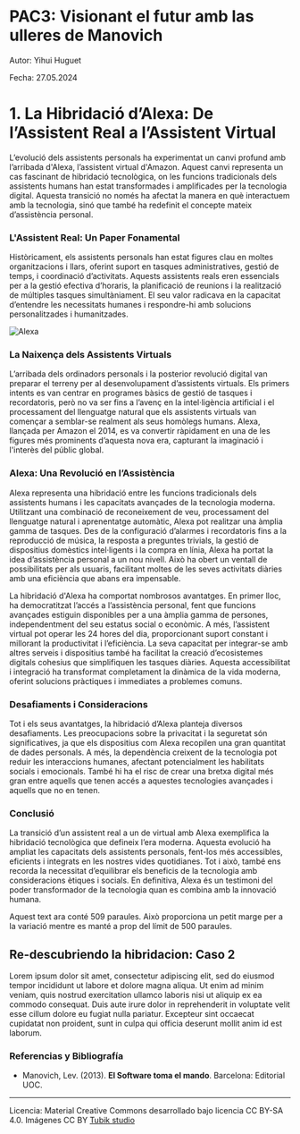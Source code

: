 # PAC3: Visionant el futur amb las ulleres de Manovich 

Autor: Yihui Huguet

Fecha: 27.05.2024

# 1. **La Hibridació d’Alexa: De l’Assistent Real a l’Assistent Virtual**

L’evolució dels assistents personals ha experimentat un canvi profund amb l’arribada d'Alexa, l’assistent virtual d'Amazon. Aquest canvi representa un cas fascinant de hibridació tecnològica, on les funcions tradicionals dels assistents humans han estat transformades i amplificades per la tecnologia digital. Aquesta transició no només ha afectat la manera en què interactuem amb la tecnologia, sinó que també ha redefinit el concepte mateix d’assistència personal.

### L'Assistent Real: Un Paper Fonamental

Històricament, els assistents personals han estat figures clau en moltes organitzacions i llars, oferint suport en tasques administratives, gestió de temps, i coordinació d’activitats. Aquests assistents reals eren essencials per a la gestió efectiva d’horaris, la planificació de reunions i la realització de múltiples tasques simultàniament. El seu valor radicava en la capacitat d’entendre les necessitats humanes i respondre-hi amb solucions personalitzades i humanitzades.

![Alexa](https://i.ebayimg.com/images/g/ohsAAOSwru5l5bjj/s-l400.jpg) 

### La Naixença dels Assistents Virtuals

L’arribada dels ordinadors personals i la posterior revolució digital van preparar el terreny per al desenvolupament d’assistents virtuals. Els primers intents es van centrar en programes bàsics de gestió de tasques i recordatoris, però no va ser fins a l’avenç en la intel·ligència artificial i el processament del llenguatge natural que els assistents virtuals van començar a semblar-se realment als seus homòlegs humans. Alexa, llançada per Amazon el 2014, es va convertir ràpidament en una de les figures més prominents d’aquesta nova era, capturant la imaginació i l'interès del públic global.

### Alexa: Una Revolució en l’Assistència

Alexa representa una hibridació entre les funcions tradicionals dels assistents humans i les capacitats avançades de la tecnologia moderna. Utilitzant una combinació de reconeixement de veu, processament del llenguatge natural i aprenentatge automàtic, Alexa pot realitzar una àmplia gamma de tasques. Des de la configuració d’alarmes i recordatoris fins a la reproducció de música, la resposta a preguntes trivials, la gestió de dispositius domèstics intel·ligents i la compra en línia, Alexa ha portat la idea d’assistència personal a un nou nivell. Això ha obert un ventall de possibilitats per als usuaris, facilitant moltes de les seves activitats diàries amb una eficiència que abans era impensable.

La hibridació d'Alexa ha comportat nombrosos avantatges. En primer lloc, ha democratitzat l’accés a l’assistència personal, fent que funcions avançades estiguin disponibles per a una àmplia gamma de persones, independentment del seu estatus social o econòmic. A més, l’assistent virtual pot operar les 24 hores del dia, proporcionant suport constant i millorant la productivitat i l’eficiència. La seva capacitat per integrar-se amb altres serveis i dispositius també ha facilitat la creació d’ecosistemes digitals cohesius que simplifiquen les tasques diàries. Aquesta accessibilitat i integració ha transformat completament la dinàmica de la vida moderna, oferint solucions pràctiques i immediates a problemes comuns.

### Desafiaments i Consideracions

Tot i els seus avantatges, la hibridació d’Alexa planteja diversos desafiaments. Les preocupacions sobre la privacitat i la seguretat són significatives, ja que els dispositius com Alexa recopilen una gran quantitat de dades personals. A més, la dependència creixent de la tecnologia pot reduir les interaccions humanes, afectant potencialment les habilitats socials i emocionals. També hi ha el risc de crear una bretxa digital més gran entre aquells que tenen accés a aquestes tecnologies avançades i aquells que no en tenen.

### Conclusió

La transició d’un assistent real a un de virtual amb Alexa exemplifica la hibridació tecnològica que defineix l’era moderna. Aquesta evolució ha ampliat les capacitats dels assistents personals, fent-los més accessibles, eficients i integrats en les nostres vides quotidianes. Tot i això, també ens recorda la necessitat d’equilibrar els beneficis de la tecnologia amb consideracions ètiques i socials. En definitiva, Alexa és un testimoni del poder transformador de la tecnologia quan es combina amb la innovació humana.

Aquest text ara conté 509 paraules. Això proporciona un petit marge per a la variació mentre es manté a prop del límit de 500 paraules.

## Re-descubriendo la hibridacion: Caso 2

Lorem ipsum dolor sit amet, consectetur adipiscing elit, sed do eiusmod tempor incididunt ut labore et dolore magna aliqua. Ut enim ad minim veniam, quis nostrud exercitation ullamco laboris nisi ut aliquip ex ea commodo consequat. Duis aute irure dolor in reprehenderit in voluptate velit esse cillum dolore eu fugiat nulla pariatur. Excepteur sint occaecat cupidatat non proident, sunt in culpa qui officia deserunt mollit anim id est laborum.


### Referencias y Bibliografía

* Manovich, Lev. (2013). **El Software toma el mando**. Barcelona: Editorial UOC. 


----

Licencia: Material Creative Commons desarrollado bajo licencia CC BY-SA 4.0. Imágenes CC BY [Tubik studio](https://blog.tubikstudio.com/how-to-create-original-flat-illustrations-designers-tips/) 
